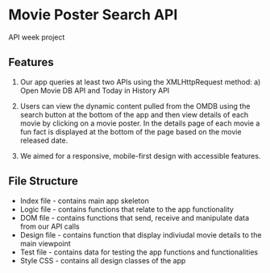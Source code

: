 # Movie Poster Search API
API week project

## Features

1) Our app queries at least two APIs using the XMLHttpRequest method:
a) Open Movie DB API and Today in History API

2) Users can view the dynamic content pulled from the OMDB using the search button at the bottom of the app and then view details of each movie by clicking on a movie poster. In the details page of each movie a fun fact is displayed at the bottom of the page based on the movie released date.

3) We aimed for a responsive, mobile-first design with accessible features.

## File Structure

- Index file - contains main app skeleton
- Logic file - contains functions that relate to the app functionality
- DOM file - contains functions that send, receive and manipulate data from our API calls
- Design file - contains function that display indiviudal movie details to the main viewpoint
- Test file - contains data for testing the app functions and functionalities
- Style CSS - contains all design classes of the app
